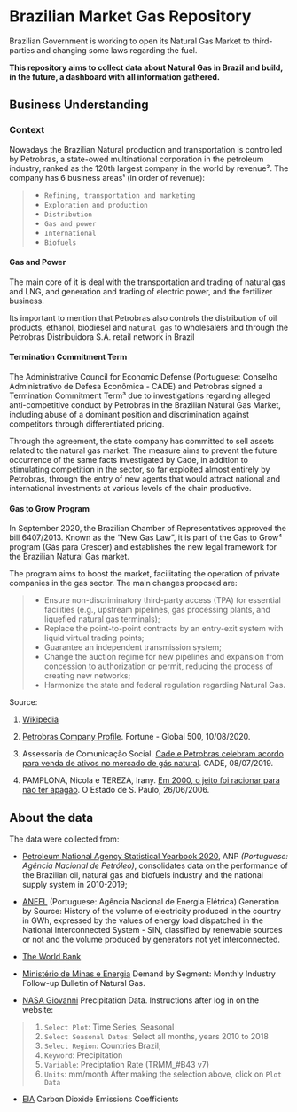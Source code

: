 # Brazilian Market Gas Repository

Brazilian Government is working to open its Natural Gas Market to third-parties and changing some laws regarding the fuel.

**This repository aims to collect data about Natural Gas in Brazil and build, in the future, a dashboard with all information gathered.**

## Business Understanding

### Context

Nowadays the Brazilian Natural production and transportation is controlled by Petrobras, a state-owed multinational corporation in the petroleum industry, ranked as the 120th largest company in the world by revenue². The company has 6 business areas¹ (in order of revenue):

> * `Refining, transportation and marketing`
> * `Exploration and production`
> * `Distribution`
> * `Gas and power`
> * `International`
> * `Biofuels`

#### Gas and Power

The main core of it is deal with the transportation and trading of natural gas and LNG, and generation and trading of electric power, and the fertilizer business.

Its important to mention that Petrobras also controls the distribution of oil products, ethanol, biodiesel and `natural gas` to wholesalers and through the Petrobras Distribuidora S.A. retail network in Brazil

#### Termination Commitment Term

The Administrative Council for Economic Defense (Portuguese: Conselho Administrativo de Defesa Econômica - CADE) and Petrobras signed a Termination Commitment Term³ due to investigations regarding alleged anti-competitive conduct by Petrobras in the Brazilian Natural Gas Market, including abuse of a dominant position and discrimination against competitors through differentiated pricing.

Through the agreement, the state company has committed to sell assets related to the natural gas market. The measure aims to prevent the future occurrence of the same facts investigated by Cade, in addition to stimulating competition in the sector, so far exploited almost entirely by Petrobras, through the entry of new agents that would attract national and international investments at various levels of the chain productive.

#### Gas to Grow Program

In September 2020, the Brazilian Chamber of Representatives approved the bill 6407/2013. Known as the “New Gas Law”, it is part of the Gas to Grow⁴ program (Gás para Crescer) and establishes the new legal framework for the Brazilian Natural Gas market.

The program aims to boost the market, facilitating the operation of private companies in the gas sector. The main changes proposed are:

> * Ensure non-discriminatory third-party access (TPA) for essential facilities (e.g., upstream pipelines, gas processing plants, and liquefied natural gas terminals);
> * Replace the point-to-point contracts by an entry-exit system with liquid virtual trading points;
> * Guarantee an independent transmission system;
> * Change the auction regime for new pipelines and expansion from concession to authorization or permit, reducing the process of creating new networks;
> * Harmonize the state and federal regulation regarding Natural Gas.

Source:

1. [Wikipedia](https://en.wikipedia.org/wiki/Petrobras)

2. [Petrobras Company Profile](https://fortune.com/company/petrobras/global500/). Fortune - Global 500, 10/08/2020.

3. Assessoria de Comunicação Social. [Cade e Petrobras celebram acordo para venda de ativos no mercado de gás natural](http://www.cade.gov.br/noticias/cade-e-petrobras-celebram-acordo-para-venda-de-ativos-no-mercado-de-gas-natural). CADE, 08/07/2019.

4. PAMPLONA, Nicola e TEREZA, Irany. [Em 2000, o jeito foi racionar para não ter apagão](https://web.archive.org/web/20110524011155/http://www.eletrosul.gov.br/gdi/gdi/cl_pesquisa.php?pg=cl_abre&cd=mlndef4~BPhd). O Estado de S. Paulo, 26/06/2006.

## About the data

The data were collected from:

* [Petroleum National Agency Statistical Yearbook 2020](http://www.anp.gov.br/publicacoes/anuario-estatistico/anuario-estatistico-2020), ANP *(Portuguese: Agência Nacional de Petróleo)*, consolidates data on the performance of the Brazilian oil, natural gas and biofuels industry and the national supply system in 2010-2019;

* [ANEEL](https://www.aneel.gov.br/dados/geracao) (Portuguese: Agência Nacional de Energia Elétrica) Generation by Source:
History of the volume of electricity produced in the country in GWh, expressed by the values of energy load dispatched in the National Interconnected System - SIN, classified by renewable sources or not and the volume produced by generators not yet interconnected.

* [The World Bank](https://data.worldbank.org/country/brazil)

* [Ministério de Minas e Energia](http://www.mme.gov.br/documents/36216/1119340/06+-+Boletim+Mensal+de+Acompanhamento+da+Ind%C3%BAstria+de+G%C3%A1s+Natural+Junho+2020/4ecd27ca-bd64-bfa7-3510-03799045f87f) Demand by Segment: Monthly Industry Follow-up Bulletin of Natural Gas.

* [NASA Giovanni](https://giovanni.gsfc.nasa.gov/giovanni/) Precipitation Data. Instructions after log in on the website:

> 1. `Select Plot`: Time Series, Seasonal
> 2. `Select Seasonal Dates`: Select all months, years 2010 to 2018
> 3. `Select Region`: Countries Brazil;
> 4. `Keyword`: Precipitation
> 5. `Variable`: Preciptation Rate (TRMM_#B43 v7)
> 6. `Units`: mm/month
> After making the selection above, click on `Plot Data`
* [EIA](https://www.eia.gov/environment/emissions/co2_vol_mass.php) Carbon Dioxide Emissions Coefficients